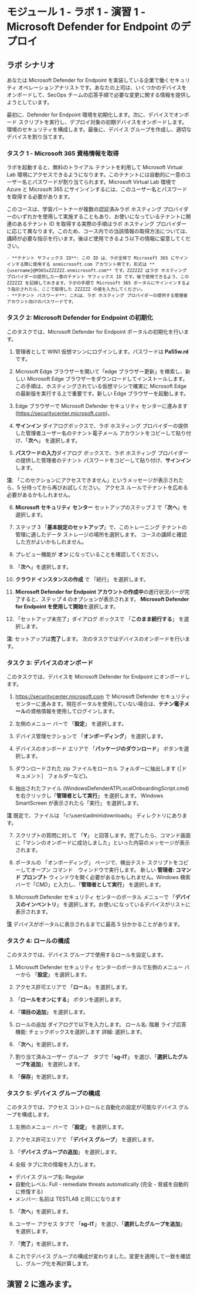 ﻿# モジュール 1 - ラボ 1 - 演習 1 - Microsoft Defender for Endpoint のデプロイ

## ラボ シナリオ

あなたは Microsoft Defender for Endpoint を実装している企業で働くセキュリティ オペレーションアナリストです。あなたの上司は、いくつかのデバイスをオンボードして、SecOps チームの応答手順で必要な変更に関する情報を提供しようとしています。

最初に、Defender for Endpoint 環境を初期化します。次に、デバイスでオンボード スクリプトを実行し、デプロイ対象の初期デバイスをオンボードします。環境のセキュリティを構成します。最後に、デバイス グループを作成し、適切なデバイスを割り当てます。

### タスク 1 - Microsoft 365 資格情報を取得

ラボを起動すると、無料のトライアル テナントを利用して Microsoft Virtual Lab 環境にアクセスできるようになります。このテナントには自動的に一意のユーザー名とパスワードが割り当てられます。Microsoft Virtual Lab 環境で Azure と Microsoft 365 にサインインするには、このユーザー名とパスワードを取得する必要があります。 

このコースは、学習パートナーが複数の認証済みラボ ホスティング プロバイダーのいずれかを使用して実施することもあり、お使いになっているテナントに関連のあるテナント ID を取得する実際の手順はラボ ホスティング プロバイダーに応じて異なります。このため、コース内での当該情報の取得方法については、講師が必要な指示を行います。後ほど使用できるよう以下の情報に留意してください。

	- **テナント サフィックス ID**: この ID は、ラボ全体で Microsoft 365 にサインインする際に使用する onmicrosoft.com アカウント用です。形式は **{username}@M365xZZZZZZ.onmicrosoft.com** です。ZZZZZZ はラボ ホスティング プロバイダーの提供した一意のテナント サフィックス ID です。後で使用できるよう、この ZZZZZZ を記録しておきます。ラボの手順で Microsoft 365 ポータルにサインインするよう指示されたら、ここで取得した ZZZZZZ の値を入力してください。
	- **テナント パスワード**: これは、ラボ ホスティング プロバイダーの提供する管理者アカウント向けのパスワードです。
	

### タスク 2: Microsoft Defender for Endpoint の初期化

このタスクでは、Microsoft Defender for Endpoint ポータルの初期化を行います。


1.  管理者として WIN1 仮想マシンにログインします。パスワードは **Pa55w.rd** です。  

2.  Microsoft Edge ブラウザーを開いて「edge ブラウザー更新」を検索し、新しい Microsoft Edge ブラウザーをダウンロードしてインストールします。この手順は、ホスティングされている仮想マシンで確実に Microsoft Edge の最新版を実行する上で重要です。新しい Edge ブラウザーを起動します。

3.  Edge ブラウザーで Microsoft Defender セキュリティ センターに進みます (https://securitycenter.microsoft.com)。

4. **サインイン** ダイアログボックスで、ラボ ホスティング プロバイダーの提供した管理者ユーザー名のテナント電子メール アカウントをコピーして貼り付け、「**次へ**」 を選択します。

5. **パスワードの入力**ダイアログ ボックスで、ラボ ホスティング プロバイダーの提供した管理者のテナント パスワードをコピーして貼り付け、**サインイン**します。

**注**: 「このセクションにアクセスできません」というメッセージが表示されたら、5 分待ってから再びお試しください。  アクセス ルールでテナントを広める必要があるかもしれません。  

6. **Microsoft セキュリティ センター** セットアップのステップ 2 で「**次へ**」を選択します。

7. ステップ 3 「**基本設定のセットアップ**」で、このトレーニング テナントの管理に適したデータ ストレージの場所を選択します。  コースの講師と確認した方がよいかもしれません。

8. プレビュー機能が **オン** になっていることを確認してください。

9. 「**次へ**」を選択します。  

10. **クラウド インスタンスの作成** で 「続行」 を選択します。

11. **Microsoft Defender for Endpoint アカウントの作成中**の進行状況バーが完了すると、ステップ 4 のオプションが表示されます。  **Microsoft Defender for Endpoint を使用して開始**を選択します。

12. 「セットアップ未完了」ダイアログ ボックスで 「**このまま続行する**」 を選択します。

**注**: セットアップは**完了**します。  次のタスクではデバイスのオンボードを行います。  

### タスク 3: デバイスのオンボード

このタスクでは、デバイスを Microsoft Defender for Endpoint にオンボードします。

1. https://securitycenter.microsoft.com で Microsoft Defender セキュリティ センターに進みます。現在ポータルを使用していない場合は、**テナン電子メール**の資格情報を使用してログインします。

2. 左側のメニュー バーで 「**設定**」 を選択します。

3. デバイス管理セクションで 「**オンボーディング**」 を選択します。

4. デバイスのオンボード エリアで 「**パッケージのダウンロード**」 ボタンを選択します。

5. ダウンロードされた zip ファイルをローカル フォルダーに抽出します (［ドキュメント］ フォルダーなど)。

6. 抽出されたファイル (WindowsDefenderATPLocalOnboardingScript.cmd) を右クリックし「**管理者として実行**」 を選択します。  Windows SmartScreen が表示されたら「実行」 を選択します。

**注** 既定で、ファイルは 「c:\users\admin\downloads」 ディレクトリにあります。
    
7. スクリプトの質問に対して 「**Y**」 と回答します。完了したら、コマンド画面に「マシンのオンボードに成功しました」といった内容のメッセージが表示されます。 

8. ポータルの 「オンボーディング」 ページで、検出テスト スクリプトをコピーしてオープン コマンド　ウィンドウで実行します。  新しい **管理者: コマンド プロンプト** ウィンドウを開く必要があるかもしれません。Windows 検索バーで「*CMD*」と入力し、「**管理者として実行**」 を選択します。

9. Microsoft Defender セキュリティ センターのポータル メニューで 「**デバイスのインベントリ**」 を選択します。お使いになっているデバイスがリストに表示されます。

**注** デバイスがポータルに表示されるまでに最高 5 分かかることがあります。


### タスク 4: ロールの構成

このタスクでは、デバイス グループで使用するロールを設定します。

1. Microsoft Defender セキュリティ センターのポータルで左側のメニュー バーから 「**設定**」 を選択します。 

2. アクセス許可エリアで 「**ロール**」 を選択します。

3. 「**ロールをオンにする**」 ボタンを選択します。

4. 「**項目の追加**」 を選択します。

5. ロールの追加 ダイアログで以下を入力します。
    ロール名: 階層
    ライブ応答機能: チェックボックスを選択します
    詳細: 選択します。

6. 「**次へ**」を選択します。

7. 割り当て済みユーザー グループ　タブで「**sg-IT**」 を選び、「**選択したグループを追加**」 を選択します。

8. 「**保存**」を選択します。


### タスク 5: デバイス グループの構成

このタスクでは、アクセス コントロールと自動化の設定が可能なデバイス グループを構成します。

1. 左側のメニュー バーで 「**設定**」 を選択します。 

2. アクセス許可エリアで 「**デバイス グループ**」 を選択します。

3. 「**デバイス グループの追加**」 を選択します。

4. 全般 タブに次の情報を入力します。

- デバイス グループ名: Regular
- 自動化レベル: Full - remediate threats automatically (完全 - 脅威を自動的に修復する)
- メンバー: 名前は TESTLAB と同じになります

5. 「**次へ**」を選択します。

6. ユーザー アクセス タブで 「**sg-IT**」 を選び、「**選択したグループを追加**」 を選択します。

7. 「**完了**」を選択します。

8. これでデバイス グループの構成が変わりました。変更を適用して一致を確認し、グループ化を再計算します。


## 演習 2 に進みます。

